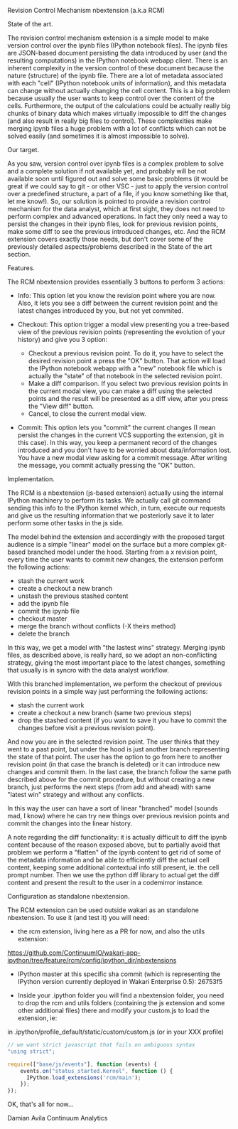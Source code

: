 Revision Control Mechanism nbextension (a.k.a RCM)

State of the art.

The revision control mechanism extension is a simple model to make version
control over the ipynb files (IPython notebook files). The ipynb files are
JSON-based document persisting the data introduced by user (and the
resulting computations) in the IPython notebook webapp client.
There is an inherent complexity in the version control of these document
because the nature (structure) of the ipynb file. There are a lot of metadata
associated with each "cell" (IPython notebook units of information), and this
metadata can change without actually changing the cell content. This is a big
problem because usually the user wants to keep control over the content of the
cells. Furthermore, the output of the calculations could be actually really big
chunks of binary data which makes virtually impossible to diff the changes (and
also result in really big files to control). These complexities make merging
ipynb files a huge problem with a lot of conflicts which can not be solved
easily (and sometimes it is almost impossible to solve).

Our target.

As you saw, version control over ipynb files is a complex problem to solve and
a complete solution if not available yet, and probably will be not available
soon until figured out and solve some basic problems (it would be great if we
could say to git - or other VSC - just to apply the version control over a
predefined structure, a part of a file, if you know something like that, let me
know!).
So, our solution is pointed to provide a revision control mechanism for the
data analyst, which at first sight, they does not need to perform complex and
advanced operations. In fact they only need a way to persist the changes in
their ipynb files, look for previous revision points, make some diff to see the
previous introduced changes, etc. And the RCM extension covers exactly those
needs, but don't cover some of the previously detailed aspects/problems
described in the State of the art section.

Features.

The RCM nbextension provides essentially 3 buttons to perform 3 actions:

* Info: This option let you know the revision point where you are now.
Also, it lets you see a diff between the current revision point and the latest
changes introduced by you, but not yet commited.

* Checkout: This option trigger a modal view presenting you a tree-based view
of the previous revision points (representing the evolution of your history)
and give you 3 option:

  * Checkout a previous revision point. To do it, you have to select the desired
  revision point a press the "OK" button. That action will load the IPython
  notebook webapp with a "new" notebook file which is actually the "state" of
  that notebook in the selected revision point.
  * Make a diff comparison. If you select two previous revision points in the
  current modal view, you can make a diff using the selected points and the
  result will be presented as a diff view, after you press the "View diff"
  button.
  * Cancel, to close the current modal view.

* Commit: This option lets you "commit" the current changes (I mean persist the
changes in the current VCS supporting the extension, git in this case). In this
way, you keep a permanent record of the changes introduced and you don't have to
be worried about data/information lost. You have a new modal view asking for a
commit message. After writing the message, you commit actually pressing the "OK"
button.

Implementation.

The RCM is a nbextension (js-based extension) actually using the internal
IPython machinery to perform its tasks. We actually call git command sending
this info to the IPython kernel which, in turn, execute our requests and give
us the resulting information that we posteriorly save it to later perform some
other tasks in the js side.

The model behind the extension and accordingly with the proposed target audience
is a simple "linear" model on the surface but a more complex git-based branched
model under the hood.
Starting from a x revision point, every time the user wants to commit new
changes, the extension perform the following actions:

* stash the current work
* create a checkout a new branch
* unstash the previous stashed content
* add the ipynb file
* commit the ipynb file
* checkout master
* merge the branch without conflicts (-X theirs method)
* delete the branch

In this way, we get a model with "the lastest wins" strategy. Merging ipynb
files, as described above, is really hard, so we adopt an non-conflicting
strategy, giving the most important place to the latest changes, something that
usually is in syncro with the data analyst workflow.

With this branched implementation, we perform the checkout of previous revision
points in a simple way just performing the following actions:

* stash the current work
* create a checkout a new branch
(same two previous steps)
* drop the stashed content (if you want to save it you have to commit the
changes before visit a previous revision point).

And now you are in the selected revision point. The user thinks that they went
to a past point, but under the hood is just another branch representing the
state of that point. The user has the option to go from here to another revision
point (in that case the branch is deleted) or it can introduce new changes and
commit them. In the last case, the branch follow the same path described above
for the commit procedure, but without creating a new branch, just performs the
next steps (from add and ahead) with same "latest win" strategy and without any
conflicts.

In this way the user can have a sort of linear "branched" model (sounds mad,
I know) where he can try new things over previous revision points and commit the
changes into the linear history.

A note regarding the diff functionality: it is actually difficult to diff the
ipynb content because of the reason exposed above, but to partially avoid that
problem we perform a "flatten" of the ipynb content to get rid of some of the
metadata information and be able to efficiently diff the actual cell content,
keeping some additional contextual info still present, ie. the cell prompt
number. Then we use the python diff library to actual get the diff content and
present the result to the user in a codemirror instance.

Configuration as standalone nbextension.

The RCM extension can be used outside wakari as an standalone nbextension.
To use it (and test it) you will need:

* the rcm extension, living here as a PR for now, and also the utils extension:

https://github.com/ContinuumIO/wakari-app-ipython/tree/feature/rcm/config/ipython_dir/nbextensions

* IPython master at this specific sha commit (which is representing the IPython
version currently deployed in Wakari Enterprise 0.5): 26753f5

* Inside your .ipython folder you will find a nbextension folder, you need to
drop the rcm and utils folders (containing the js extension and some other additional
files) there and modify your custom.js to load the extension, ie:

in .ipython/profile_default/static/custom/custom.js (or in your XXX profile)

```javascript
// we want strict javascript that fails on ambiguous syntax
"using strict";

require(["base/js/events"], function (events) {
    events.on("status_started.Kernel", function () {
      IPython.load_extensions('rcm/main');
    });
});
```

OK, that's all for now...

Damian Avila
Continuum Analytics







